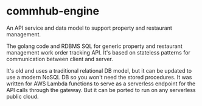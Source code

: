 # commhub-engine
An API service and data model to support property and restaurant management.

The golang code and RDBMS SQL for generic property and restaurant management work order tracking API. It's based on stateless patterns for communication between client and server. 

It's old and uses a traditional relational DB model, but it can be updated to use a modern NoSQL DB so you won't need the stored procedures.
It was written for AWS Lambda functions to serve as a serverless endpoint for the API calls through the gateway.  But it can be ported to run on any
serverless public cloud.
